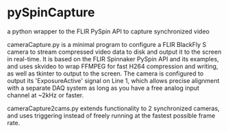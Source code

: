 # pySpinCapture
a python wrapper to the FLIR PySpin API to capture synchronized video

cameraCapture.py is a minimal program to configure a FLIR BlackFly S camera to stream compressed video data
to disk and output it to the screen in real-time. It is based on the FLIR Spinnaker PySpin API and its examples, 
and uses skvideo to wrap FFMPEG for fast H264 compression and writing, as well as tkinter to output to the screen. 
The camera is configured to output its 'ExposureActive' signal on Line 1, which allows precise alignment with a 
separate DAQ system as long as you have a free analog input channel at ~2kHz or faster.

cameraCapture2cams.py extends functionality to 2 synchronized cameras, and uses triggering instead of freely 
running at the fastest possible frame rate.
